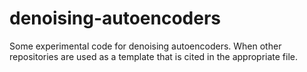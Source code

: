 # denoising-autoencoders
Some experimental code for denoising autoencoders. When other repositories are used as a template that is cited in the appropriate file.
